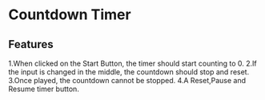 # Countdown Timer

## Features
1.When clicked on the Start Button, the timer should start counting to 0.
2.If the input is changed in the middle, the countdown should stop and reset.
3.Once played, the countdown cannot be stopped.
4.A Reset,Pause and Resume timer button.
